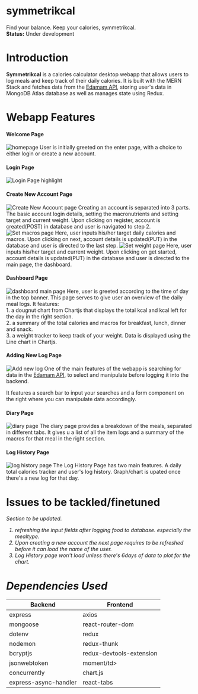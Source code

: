 # symmetrikcal
Find your balance. Keep your calories, symmetrikcal.<br/>
<strong>Status:</strong> Under development

# Introduction
<strong>Symmetrikcal</strong> is a calories calculator desktop webapp that allows users to log meals and keep track of their daily calories.
It is built with the MERN Stack and fetches data from the <a href="https://developer.edamam.com/food-database-api-docs">Edamam API</a>,
storing user's data in MongoDB Atlas database as well as manages state using Redux. 

# Webapp Features
  <h4>Welcome Page</h4>
  <img src="https://i.ibb.co/yh4Yvq3/Welcome-page-ss.png" alt="homepage" border="0">
  User is initially greeted on the enter page, with a choice to either login or create a new account. 
 
  <h4>Login Page</h4>
  <img src="https://i.ibb.co/nmFZvzZ/Login-page-ss.png" alt="Login Page highlight" border="0">
 
  <h4>Create New Account Page</h4>
  <img src="https://i.ibb.co/h8GSgDN/Sign-up-page-ss.png" alt="Create New Account page" border="0">
  Creating an account is separated into 3 parts. The basic account login details, setting the macronutrients and setting target and current weight.
  Upon clicking on register, account is created(POST) in database and user is navigated to step 2.
  
  <img src="https://i.ibb.co/Zg5SB0f/Sign-up-setmacros-ss.png" alt="Set macros page" border="0">
  Here, user inputs his/her target daily calories and macros. Upon clicking on next, account details is updated(PUT) in the database and user is directed to 
  the last step.
  
  <img src="https://i.ibb.co/kSZv259/Sign-up-setweight-ss.png" alt="Set weight page" border="0">
  Here, user inputs his/her target and current weight. Upon clicking on get started, account details is updated(PUT) in the database and user is directed to 
  the main page, the dashboard.

  <h4>Dashboard Page</h4>
  <img src="https://i.ibb.co/NxjgrwR/Dashboard-ss.png" alt="dashboard main page" border="0">
  Here, user is greeted according to the time of day in the top banner. This page serves to give user an overview of the daily meal logs.
  It features: <br/>
  1. a dougnut chart from Chartjs that displays the total kcal and kcal left for the day in the right section.<br/>
  2. a summary of the total calories and macros for breakfast, lunch, dinner and snack.<br/>
  3. a weight tracker to keep track of your weight. Data is displayed using the Line chart in Chartjs.
  
  <h4>Adding New Log Page</h4>
  <img src="https://i.ibb.co/y6MBtRM/Add-Log-ss.png" alt="Add new log" border="0">
  One of the main features of the webapp is searching for data in the <a href="https://developer.edamam.com/food-database-api-docs">Edamam API</a>, 
  to select and manipulate before logging it into the backend.<br/>
  
  It features a search bar to input your searches and a form component on the right where you can manipulate data accordingly.
  
  <h4>Diary Page</h4>
  <img src="https://i.ibb.co/Wpmrr4Q/Diary-ss.png" alt="diary page" border="0">
  The diary page provides a breakdown of the meals, separated in different tabs. It gives u a list of all the item logs and a summary of the macros for that meal
  in the right section.
  
  
  <h4>Log History Page</h4>
  <img src="https://i.ibb.co/MsfCG1m/Log-History-ss.png" alt="log history page" border="0">
  The Log History Page has two main features. A daily total calories tracker and user's log history. Graph/chart is upated once there's a new log for that day.
  
  
# Issues to be tackled/finetuned
<em>Section to be updated.<em>
1. refreshing the input fields after logging food to database. especially the mealtype.<br/>
2. Upon creating a new account the next page requires to be refreshed before it can load the name of the user.<br/>
3. Log History page won't load unless there's 6days of data to plot for the chart.</br>

# Dependencies Used

<table>
  <thead>
    <tr>
      <th><strong>Backend</strong></th>
      <th><strong>Frontend</strong></th>
    </tr>
  </thead>
  <tbody>
    <tr>
      <td>express</td>
      <td>axios</td>
    </tr>
    <tr>
      <td>mongoose</td>
      <td>react-router-dom</td>
    </tr>
    <tr>
      <td>dotenv</td>
      <td>redux</td>
    </tr>
    <tr>
      <td>nodemon</td>
      <td>redux-thunk</td>
    </tr>
    <tr>
      <td>bcryptjs</td>
      <td>redux-devtools-extension</td>
    </tr>
    <tr>
      <td>jsonwebtoken</td>
      <td>moment/td>
    </tr>
    <tr>
      <td>concurrently</td>
      <td>chart.js</td>
    </tr>
     <tr>
      <td>express-async-handler</td>
      <td>react-tabs</td>
    </tr>
   
   
  </tbody>
</table>





